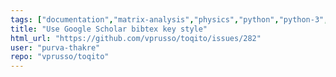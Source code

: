 ```yaml
---
tags: ["documentation","matrix-analysis","physics","python","python-3","quantum","quantum-computing","quantum-information","unitaryhack"]
title: "Use Google Scholar bibtex key style"
html_url: "https://github.com/vprusso/toqito/issues/282"
user: "purva-thakre"
repo: "vprusso/toqito"
---
```


